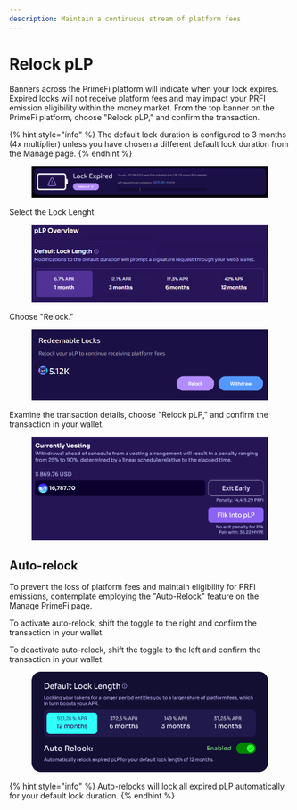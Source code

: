 ```yaml
---
description: Maintain a continuous stream of platform fees
---
```


# Relock pLP

Banners across the PrimeFi platform will indicate when your lock expires. Expired locks will not receive platform fees and may impact your PRFI emission eligibility within the money market. From the top banner on the PrimeFi platform, choose "Relock pLP," and confirm the transaction.

{% hint style="info" %}
The default lock duration is configured to 3 months (4x multiplier) unless you have chosen a different default lock duration from the Manage page.
{% endhint %}

<figure><img src="../.gitbook/assets/image (2) (1).png" alt="" width="563"><figcaption></figcaption></figure>

Select the Lock Lenght

<figure><img src="../.gitbook/assets/image (127).png" alt=""><figcaption></figcaption></figure>

Choose "Relock."

<figure><img src="../.gitbook/assets/image (2) (1) (1).png" alt="" width="563"><figcaption></figcaption></figure>

Examine the transaction details, choose "Relock pLP," and confirm the transaction in your wallet.

<figure><img src="../.gitbook/assets/image (3).png" alt=""><figcaption></figcaption></figure>

## Auto-relock

To prevent the loss of platform fees and maintain eligibility for PRFI emissions, contemplate employing the "Auto-Relock" feature on the Manage PrimeFi page.

To activate auto-relock, shift the toggle to the right and confirm the transaction in your wallet.

To deactivate auto-relock, shift the toggle to the left and confirm the transaction in your wallet.

<figure><img src="../.gitbook/assets/image (97).png" alt=""><figcaption></figcaption></figure>

{% hint style="info" %}
Auto-relocks will lock all expired pLP automatically for your default lock duration.
{% endhint %}
